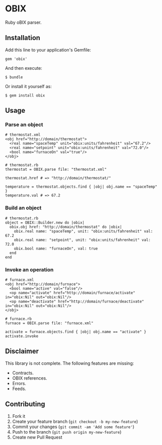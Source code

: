 # OBIX

Ruby oBIX parser.

## Installation

Add this line to your application's Gemfile:

    gem 'obix'

And then execute:

    $ bundle

Or install it yourself as:

    $ gem install obix

## Usage

### Parse an object

    # thermostat.xml
    <obj href="http://domain/thermostat">
      <real name="spaceTemp" unit="obix:units/fahrenheit" val="67.2"/>
      <real name="setpoint" unit="obix:units/fahrenheit" val="72.0"/>
      <bool name="furnaceOn" val="true"/>
    </obj>

    # thermostat.rb
    thermostat = OBIX.parse file: "thermostat.xml"

    thermostat.href # => "http://domain/thermostat/"

    temperature = thermostat.objects.find { |obj| obj.name == "spaceTemp" }
    temperature.val # => 67.2

### Build an object

    # thermostat.rb
    object = OBIX::Builder.new do |obix|
      obix.obj href: "http://domain/thermostat" do |obix|
        obix.real name: "spaceTemp", unit: "obix:units/fahrenheit" val: 67.2
        obix.real name: "setpoint", unit: "obix:units/fahrenheit" val: 72.0
        obix.bool name: "furnaceOn", val: true
      end
    end

### Invoke an operation

    # furnace.xml
    <obj href="http://domain/furnace">
      <bool name="active" val="false"/>
      <op name="activate" href="http://domain/furnace/activate" in="obix:Nil" out="obix:Nil"/>
      <op name="deactivate" href="http://domain/furnace/deactivate" in="obix:Nil" out="obix:Nil"/>
    </obj>

    # furnace.rb
    furnace = OBIX.parse file: "furnace.xml"

    activate = furnace.objects.find { |obj| obj.name == "activate" }
    activate.invoke


## Disclaimer

This library is not complete. The following features are missing:

* Contracts.
* OBIX references.
* Errors.
* Feeds.

## Contributing

1. Fork it
2. Create your feature branch (`git checkout -b my-new-feature`)
3. Commit your changes (`git commit -am 'Add some feature'`)
4. Push to the branch (`git push origin my-new-feature`)
5. Create new Pull Request
